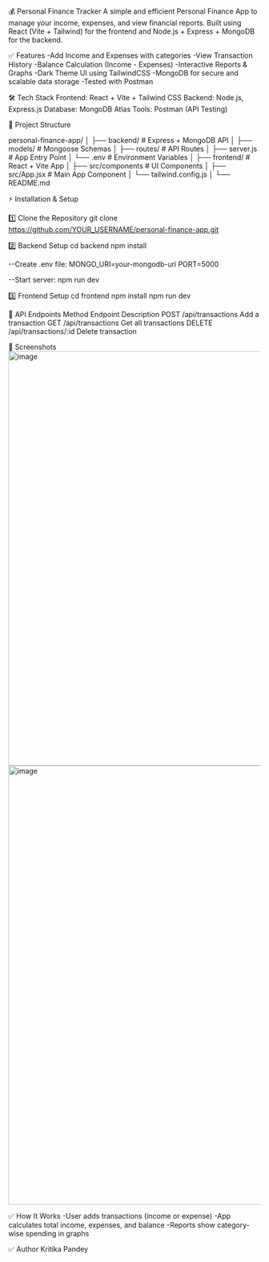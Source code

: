 💰 Personal Finance Tracker
A simple and efficient Personal Finance App to manage your income, expenses, and view financial reports. Built using React (Vite + Tailwind) for the frontend and Node.js + Express + MongoDB for the backend.

✅ Features
-Add Income and Expenses with categories
-View Transaction History
-Balance Calculation (Income - Expenses)
-Interactive Reports & Graphs
-Dark Theme UI using TailwindCSS
-MongoDB for secure and scalable data storage
-Tested with Postman

🛠 Tech Stack
Frontend: React + Vite + Tailwind CSS
Backend: Node.js, Express.js
Database: MongoDB Atlas
Tools: Postman (API Testing)

📂 Project Structure

personal-finance-app/
│
├── backend/            # Express + MongoDB API
│   ├── models/         # Mongoose Schemas
│   ├── routes/         # API Routes
│   ├── server.js       # App Entry Point
│   └── .env            # Environment Variables
│
├── frontend/           # React + Vite App
│   ├── src/components  # UI Components
│   ├── src/App.jsx     # Main App Component
│   └── tailwind.config.js
│
└── README.md

⚡ Installation & Setup

1️⃣ Clone the Repository
git clone https://github.com/YOUR_USERNAME/personal-finance-app.git

2️⃣ Backend Setup
cd backend
npm install

--Create .env file:
MONGO_URI=your-mongodb-uri
PORT=5000

--Start server:
npm run dev

3️⃣ Frontend Setup
cd frontend
npm install
npm run dev

🧪 API Endpoints
Method	           Endpoint	                   Description
POST	        /api/transactions	             Add a transaction
GET	          /api/transactions	            Get all transactions
DELETE	     /api/transactions/:id	         Delete transaction

📸 Screenshots
<img width="1888" height="826" alt="image" src="https://github.com/user-attachments/assets/8dcda013-9255-47c7-b3cd-273fa990ca24" />
<img width="1883" height="875" alt="image" src="https://github.com/user-attachments/assets/f67418b0-75ce-4c09-8b35-308a86a6368b" />

✅ How It Works
-User adds transactions (income or expense)
-App calculates total income, expenses, and balance
-Reports show category-wise spending in graphs

✅ Author
Kritika Pandey
